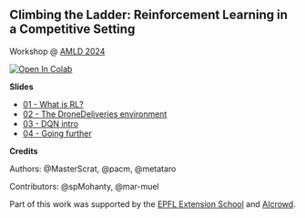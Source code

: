 Climbing the Ladder: Reinforcement Learning in a Competitive Setting
---

Workshop @ [AMLD 2024](https://2024.appliedmldays.org/)

[![Open In Colab](https://colab.research.google.com/assets/colab-badge.svg)](https://colab.research.google.com/github/MasterScrat/droneRL-workshop)

**Slides**

- [01 - What is RL?](https://docs.google.com/presentation/d/1A5HQ7PuARquqfdiFJNFZO28iofQyurCG-Rhfog_1UoU)
- [02 - The DroneDeliveries environment](https://docs.google.com/presentation/d/1KKi_aN8bpdLjD-oHiqzeqqNYpaV3A0mYmq4iOwhJaRg)
- [03 - DQN intro](https://docs.google.com/presentation/d/1vWxy03g0_XOkUyNhwvTzgwYgbwBG4K-ngZD2vK-tk80)
- [04 - Going further](https://docs.google.com/presentation/d/1KOuhH5ZaPfaGAlwQiQG1fHnwz3C7Y4ZET5dCj42HkeE)

**Credits**

Authors: @MasterScrat, @pacm, @metataro

Contributors: @spMohanty, @mar-muel

Part of this work was supported by the [EPFL Extension School](http://exts.epfl.ch/) and [AIcrowd](http://aicrowd.com/).
